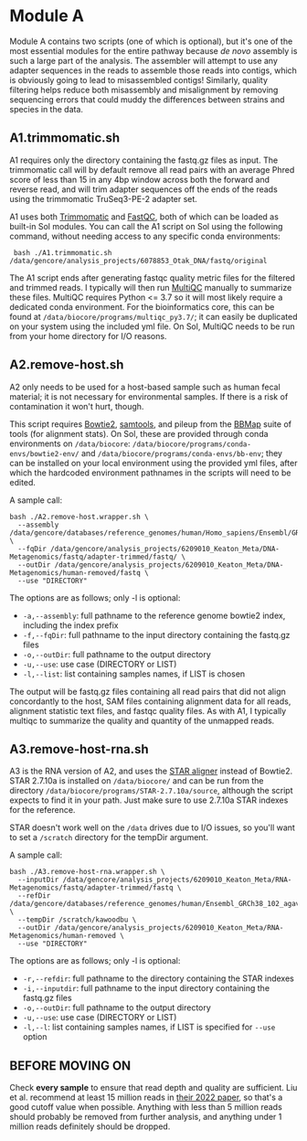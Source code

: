 # Module A

Module A contains two scripts (one of which is optional), but it's one of the most essential modules for the entire pathway because *de novo* assembly is such a large part of the analysis. The assembler will attempt to use any adapter sequences in the reads to assemble those reads into contigs, which is obviously going to lead to misassembled contigs!
Similarly, quality filtering helps reduce both misassembly and misalignment by removing sequencing errors that could muddy the differences between strains and species in the data.

## A1.trimmomatic.sh
 A1 requires only the directory containing the fastq.gz files as input. The trimmomatic call will by default remove all read pairs with an average Phred score of less than 15 in any 4bp window across both the forward and reverse read, and will trim adapter sequences off the ends of the reads using the trimmomatic TruSeq3-PE-2 adapter set.

A1 uses both [Trimmomatic](http://www.usadellab.org/cms/?page=trimmomatic,"Title") and [FastQC](https://www.bioinformatics.babraham.ac.uk/projects/fastqc/,"Title"), both of which can be loaded as built-in Sol modules. You can call the A1 script on Sol using the following command, without needing access to any specific conda environments:

     bash ./A1.trimmomatic.sh /data/gencore/analysis_projects/6078853_Otak_DNA/fastq/original

The A1 script ends after generating fastqc quality metric files for the filtered and trimmed reads. I typically will then run [MultiQC](https://multiqc.info/, "Title") manually to summarize these files. MultiQC requires Python <= 3.7 so it will most likely require a dedicated conda environment. For the bioinformatics core, this can be found at ``/data/biocore/programs/multiqc_py3.7/``; it can easily be duplicated on your system using the included yml file. On Sol, MultiQC needs to be run from your home directory for I/O reasons.

## A2.remove-host.sh
A2 only needs to be used for a host-based sample such as human fecal material; it is not necessary for environmental samples. If there is a risk of contamination it won't hurt, though.

This script requires [Bowtie2](https://github.com/BenLangmead/bowtie2,"Title"), [samtools](https://www.htslib.org/,"Title"), and pileup from the [BBMap](https://jgi.doe.gov/data-and-tools/software-tools/bbtools/bb-tools-user-guide/bbmap-guide/,"Title") suite of tools (for alignment stats). On Sol, these are provided through conda environments on `/data/biocore`: `/data/biocore/programs/conda-envs/bowtie2-env/` and `/data/biocore/programs/conda-envs/bb-env`; they can be installed on your local environment using the provided yml files, after which the hardcoded environment pathnames in the scripts will need to be edited.

A sample call:

    bash ./A2.remove-host.wrapper.sh \
      --assembly /data/gencore/databases/reference_genomes/human/Homo_sapiens/Ensembl/GRCh37/Sequence/Bowtie2Index/genome \
      --fqDir /data/gencore/analysis_projects/6209010_Keaton_Meta/DNA-Metagenomics/fastq/adapter-trimmed/fastq/ \
      --outDir /data/gencore/analysis_projects/6209010_Keaton_Meta/DNA-Metagenomics/human-removed/fastq \
      --use "DIRECTORY"


The options are as follows; only -l is optional:
* ``-a,--assembly``: full pathname to the reference genome bowtie2 index, including the index prefix
* ``-f,--fqDir``: full pathname to the input directory containing the fastq.gz files
* ``-o,--outDir``: full pathname to the output directory
* ``-u,--use``: use case (DIRECTORY or LIST)
* ``-l,--list``: list containing samples names, if LIST is chosen

The output will be fastq.gz files containing all read pairs that did not align concordantly to the host, SAM files containing alignment data for all reads, alignment statistic text files, and fastqc quality files. As with A1, I typically multiqc to summarize the quality and quantity of the unmapped reads.

## A3.remove-host-rna.sh
A3 is the RNA version of A2, and uses the [STAR aligner](https://github.com/alexdobin/STAR,"Title") instead of Bowtie2. STAR 2.7.10a is installed on `/data/biocore/` and can be run from the directory `/data/biocore/programs/STAR-2.7.10a/source`, although the script expects to find it in your path. Just make sure to use 2.7.10a STAR indexes for the reference.

STAR doesn't work well on the ``/data`` drives due to I/O issues, so you'll want to set a ``/scratch`` directory for the tempDir argument.

A sample call:

    bash ./A3.remove-host-rna.wrapper.sh \
      --inputDir /data/gencore/analysis_projects/6209010_Keaton_Meta/RNA-Metagenomics/fastq/adapter-trimmed/fastq \
      --refDir /data/gencore/databases/reference_genomes/human/Ensembl_GRCh38_102_agaveSTAR2.7.3/star_2.7.10a_indexes \
      --tempDir /scratch/kawoodbu \
      --outDir /data/gencore/analysis_projects/6209010_Keaton_Meta/RNA-Metagenomics/human-removed \
      --use "DIRECTORY"

The options are as follows; only -l is optional:
* ``-r,--refdir``: full pathname to the directory containing the STAR indexes
* ``-i,--inputdir``: full pathname to the input directory containing the fastq.gz files
* ``-o,--outDir``: full pathname to the output directory
* ``-u,--use``: use case (DIRECTORY or LIST)
* ``-l,--l``: list containing samples names, if LIST is specified for ``--use`` option

## BEFORE MOVING ON

Check **every sample** to ensure that read depth and quality are sufficient. Liu et al. recommend at least 15 million reads in [their 2022 paper](https://doi.org/10.1139/gen-2021-0120,"Title"), so that's a good cutoff value when possible. Anything with less than 5 million reads should probably be removed from further analysis, and anything under 1 million reads definitely should be dropped.
